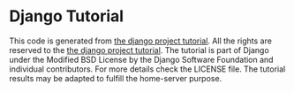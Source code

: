 # Django Tutorial

This code is generated from [the django project tutorial](https://docs.djangoproject.com/en/3.0/intro/). All the rights are reserved to the [the django project tutorial](https://docs.djangoproject.com/en/3.0/intro/). The tutorial is part of Django under the Modified BSD License by the Django Software Foundation and individual contributors. For more details check the LICENSE file. The tutorial results may be adapted to fulfill the home-server purpose. 
